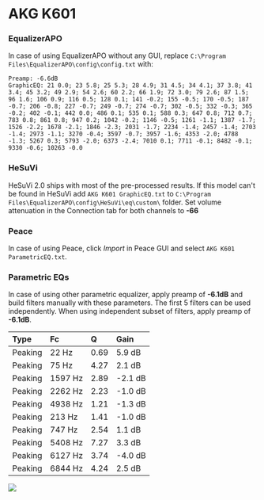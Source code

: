 # AKG K601

### EqualizerAPO
In case of using EqualizerAPO without any GUI, replace `C:\Program Files\EqualizerAPO\config\config.txt`
with:
```
Preamp: -6.6dB
GraphicEQ: 21 0.0; 23 5.8; 25 5.3; 28 4.9; 31 4.5; 34 4.1; 37 3.8; 41 3.4; 45 3.2; 49 2.9; 54 2.6; 60 2.2; 66 1.9; 72 3.0; 79 2.6; 87 1.5; 96 1.6; 106 0.9; 116 0.5; 128 0.1; 141 -0.2; 155 -0.5; 170 -0.5; 187 -0.7; 206 -0.8; 227 -0.7; 249 -0.7; 274 -0.7; 302 -0.5; 332 -0.3; 365 -0.2; 402 -0.1; 442 0.0; 486 0.1; 535 0.1; 588 0.3; 647 0.8; 712 0.7; 783 0.8; 861 0.8; 947 0.2; 1042 -0.2; 1146 -0.5; 1261 -1.1; 1387 -1.7; 1526 -2.2; 1678 -2.1; 1846 -2.3; 2031 -1.7; 2234 -1.4; 2457 -1.4; 2703 -1.4; 2973 -1.1; 3270 -0.4; 3597 -0.7; 3957 -1.6; 4353 -2.0; 4788 -1.3; 5267 0.3; 5793 -2.0; 6373 -2.4; 7010 0.1; 7711 -0.1; 8482 -0.1; 9330 -0.6; 10263 -0.0
```

### HeSuVi
HeSuVi 2.0 ships with most of the pre-processed results. If this model can't be found in HeSuVi add
`AKG K601 GraphicEQ.txt` to `C:\Program Files\EqualizerAPO\config\HeSuVi\eq\custom\` folder.
Set volume attenuation in the Connection tab for both channels to **-66**

### Peace
In case of using Peace, click *Import* in Peace GUI and select `AKG K601 ParametricEQ.txt`.

### Parametric EQs
In case of using other parametric equalizer, apply preamp of **-6.1dB** and build filters manually
with these parameters. The first 5 filters can be used independently.
When using independent subset of filters, apply preamp of **-6.1dB**.

| Type    | Fc      |    Q | Gain    |
|:--------|:--------|:-----|:--------|
| Peaking | 22 Hz   | 0.69 | 5.9 dB  |
| Peaking | 75 Hz   | 4.27 | 2.1 dB  |
| Peaking | 1597 Hz | 2.89 | -2.1 dB |
| Peaking | 2262 Hz | 2.23 | -1.0 dB |
| Peaking | 4938 Hz | 1.21 | -1.3 dB |
| Peaking | 213 Hz  | 1.41 | -1.0 dB |
| Peaking | 747 Hz  | 2.54 | 1.1 dB  |
| Peaking | 5408 Hz | 7.27 | 3.3 dB  |
| Peaking | 6127 Hz | 3.74 | -4.0 dB |
| Peaking | 6844 Hz | 4.24 | 2.5 dB  |

![](https://raw.githubusercontent.com/jaakkopasanen/AutoEq/master/results/headphonecom/sbaf-serious/AKG%20K601/AKG%20K601.png)